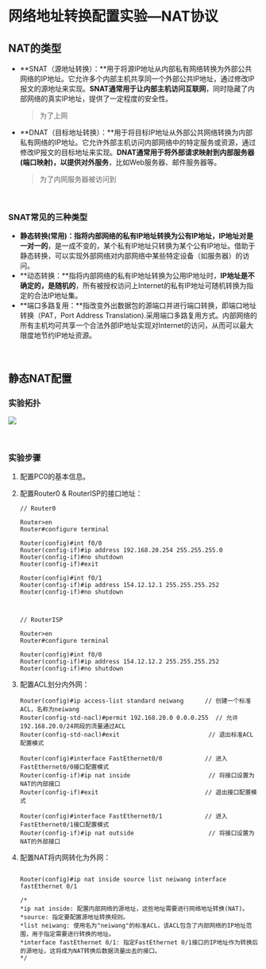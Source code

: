 # 

# 网络地址转换配置实验—NAT协议

## NAT的类型

- **SNAT（源地址转换）：**用于将源IP地址从内部私有网络转换为外部公共网络的IP地址。它允许多个内部主机共享同一个外部公共IP地址，通过修改IP报文的源地址来实现。**SNAT通常用于让内部主机访问互联网**，同时隐藏了内部网络的真实IP地址，提供了一定程度的安全性。

  > 为了上网

- **DNAT（目标地址转换）：**用于将目标IP地址从外部公共网络转换为内部私有网络的IP地址。它允许外部主机访问内部网络中的特定服务或资源，通过修改IP报文的目标地址来实现。**DNAT通常用于将外部请求映射到内部服务器(端口映射)，以提供对外服务**，比如Web服务器、邮件服务器等。

  > 为了内网服务器被访问到

​	

### SNAT常见的三种类型

- **静态转换(常用)：**指将内部网络的私有IP地址转换为公有IP地址，IP地址对**是一对一的**，是一成不变的，某个私有IP地址只转换为某个公有IP地址。借助于静态转换，可以实现外部网络对内部网络中某些特定设备（如服务器）的访问。
- **动态转换：**指将内部网络的私有IP地址转换为公用IP地址时，**IP地址是不确定的，是随机的**，所有被授权访问上Internet的私有IP地址可随机转换为指定的合法IP地址集。
- **端口多路复用：**指改变外出数据包的源端口并进行端口转换，即端口地址转换（PAT，Port Address Translation).采用端口多路复用方式。内部网络的所有主机均可共享一个合法外部IP地址实现对Internet的访问，从而可以最大限度地节约IP地址资源。

​	

## 静态NAT配置

### 实验拓扑

![](https://pic.imgdb.cn/item/64bb54a51ddac507cc9b5f33.jpg)

​	

### 实验步骤

1. 配置PC0的基本信息。

2. 配置Router0 & RouterISP的接口地址：

   ```
   // Router0
   
   Router>en
   Router#configure terminal 
   
   Router(config)#int f0/0
   Router(config-if)#ip address 192.168.20.254 255.255.255.0
   Router(config-if)#no shutdown 
   Router(config-if)#exit
   
   Router(config)#int f0/1
   Router(config-if)#ip address 154.12.12.1 255.255.255.252
   Router(config-if)#no shutdown
   
   
   
   // RouterISP
   
   Router>en
   Router#configure terminal 
   
   Router(config)#int f0/0
   Router(config-if)#ip address 154.12.12.2 255.255.255.252
   Router(config-if)#no shutdown
   
   ```

   

3. 配置ACL划分内外网：

   ```
   Router(config)#ip access-list standard neiwang      // 创建一个标准ACL，名称为neiwang
   Router(config-std-nacl)#permit 192.168.20.0 0.0.0.255  // 允许192.168.20.0/24网段的流量通过ACL
   Router(config-std-nacl)#exit                         // 退出标准ACL配置模式
   
   Router(config)#interface FastEthernet0/0            // 进入FastEthernet0/0接口配置模式
   Router(config-if)#ip nat inside                      // 将接口设置为NAT的内部接口
   Router(config-if)#exit                              // 退出接口配置模式
   
   Router(config)#interface FastEthernet0/1            // 进入FastEthernet0/1接口配置模式
   Router(config-if)#ip nat outside                     // 将接口设置为NAT的外部接口
   
   ```

   

4. 配置NAT将内网转化为外网：

   ```
   
   Router(config)#ip nat inside source list neiwang interface fastEthernet 0/1
   
   /*
   *ip nat inside: 配置内部网络的源地址，这些地址需要进行网络地址转换(NAT)。
   *source: 指定要配置源地址转换规则。
   *list neiwang: 使用名为"neiwang"的标准ACL，该ACL包含了内部网络的IP地址范围，用于指定需要进行转换的地址。
   *interface fastEthernet 0/1: 指定FastEthernet 0/1接口的IP地址作为转换后的源地址，这将成为NAT转换后数据流量出去的接口。
   */
   ```

   
